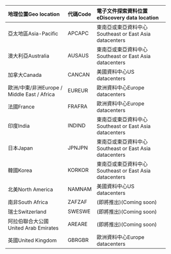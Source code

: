 
|<span data-ttu-id="9b038-101">**地理位置**</span><span class="sxs-lookup"><span data-stu-id="9b038-101">**Geo location**</span></span>             |<span data-ttu-id="9b038-102">**代碼**</span><span class="sxs-lookup"><span data-stu-id="9b038-102">**Code**</span></span>|<span data-ttu-id="9b038-103">**電子文件探索資料位置**</span><span class="sxs-lookup"><span data-stu-id="9b038-103">**eDiscovery data location**</span></span>      |
|:----------------------------|:-------|:---------------------------------|
|<span data-ttu-id="9b038-104">亞太地區</span><span class="sxs-lookup"><span data-stu-id="9b038-104">Asia-Pacific</span></span>                 |<span data-ttu-id="9b038-105">APC</span><span class="sxs-lookup"><span data-stu-id="9b038-105">APC</span></span>     |<span data-ttu-id="9b038-106">東南亞或東亞資料中心</span><span class="sxs-lookup"><span data-stu-id="9b038-106">Southeast or East Asia datacenters</span></span>|
|<span data-ttu-id="9b038-107">澳大利亞</span><span class="sxs-lookup"><span data-stu-id="9b038-107">Australia</span></span>                    |<span data-ttu-id="9b038-108">AUS</span><span class="sxs-lookup"><span data-stu-id="9b038-108">AUS</span></span>     |<span data-ttu-id="9b038-109">東南亞或東亞資料中心</span><span class="sxs-lookup"><span data-stu-id="9b038-109">Southeast or East Asia datacenters</span></span>|
|<span data-ttu-id="9b038-110">加拿大</span><span class="sxs-lookup"><span data-stu-id="9b038-110">Canada</span></span>                       |<span data-ttu-id="9b038-111">CAN</span><span class="sxs-lookup"><span data-stu-id="9b038-111">CAN</span></span>     |<span data-ttu-id="9b038-112">美國資料中心</span><span class="sxs-lookup"><span data-stu-id="9b038-112">US datacenters</span></span>                    |
|<span data-ttu-id="9b038-113">歐洲/中東/非洲</span><span class="sxs-lookup"><span data-stu-id="9b038-113">Europe / Middle East / Africa</span></span>|<span data-ttu-id="9b038-114">EUR</span><span class="sxs-lookup"><span data-stu-id="9b038-114">EUR</span></span>     |<span data-ttu-id="9b038-115">歐洲資料中心</span><span class="sxs-lookup"><span data-stu-id="9b038-115">Europe datacenters</span></span>                |
|<span data-ttu-id="9b038-116">法國</span><span class="sxs-lookup"><span data-stu-id="9b038-116">France</span></span>                       |<span data-ttu-id="9b038-117">FRA</span><span class="sxs-lookup"><span data-stu-id="9b038-117">FRA</span></span>     |<span data-ttu-id="9b038-118">歐洲資料中心</span><span class="sxs-lookup"><span data-stu-id="9b038-118">Europe datacenters</span></span>                |
|<span data-ttu-id="9b038-119">印度</span><span class="sxs-lookup"><span data-stu-id="9b038-119">India</span></span>                        |<span data-ttu-id="9b038-120">IND</span><span class="sxs-lookup"><span data-stu-id="9b038-120">IND</span></span>     |<span data-ttu-id="9b038-121">東南亞或東亞資料中心</span><span class="sxs-lookup"><span data-stu-id="9b038-121">Southeast or East Asia datacenters</span></span>|
|<span data-ttu-id="9b038-122">日本</span><span class="sxs-lookup"><span data-stu-id="9b038-122">Japan</span></span>                        |<span data-ttu-id="9b038-123">JPN</span><span class="sxs-lookup"><span data-stu-id="9b038-123">JPN</span></span>     |<span data-ttu-id="9b038-124">東南亞或東亞資料中心</span><span class="sxs-lookup"><span data-stu-id="9b038-124">Southeast or East Asia datacenters</span></span>|
|<span data-ttu-id="9b038-125">韓國</span><span class="sxs-lookup"><span data-stu-id="9b038-125">Korea</span></span>                        |<span data-ttu-id="9b038-126">KOR</span><span class="sxs-lookup"><span data-stu-id="9b038-126">KOR</span></span>     |<span data-ttu-id="9b038-127">東南亞或東亞資料中心</span><span class="sxs-lookup"><span data-stu-id="9b038-127">Southeast or East Asia datacenters</span></span>|
|<span data-ttu-id="9b038-128">北美</span><span class="sxs-lookup"><span data-stu-id="9b038-128">North America</span></span>                |<span data-ttu-id="9b038-129">NAM</span><span class="sxs-lookup"><span data-stu-id="9b038-129">NAM</span></span>     |<span data-ttu-id="9b038-130">美國資料中心</span><span class="sxs-lookup"><span data-stu-id="9b038-130">US datacenters</span></span>                    |
|<span data-ttu-id="9b038-131">南非</span><span class="sxs-lookup"><span data-stu-id="9b038-131">South Africa</span></span>                 |<span data-ttu-id="9b038-132">ZAF</span><span class="sxs-lookup"><span data-stu-id="9b038-132">ZAF</span></span>     |<span data-ttu-id="9b038-133">(即將推出)</span><span class="sxs-lookup"><span data-stu-id="9b038-133">(Coming soon)</span></span>                     |
|<span data-ttu-id="9b038-134">瑞士</span><span class="sxs-lookup"><span data-stu-id="9b038-134">Switzerland</span></span>                  |<span data-ttu-id="9b038-135">SWE</span><span class="sxs-lookup"><span data-stu-id="9b038-135">SWE</span></span>     |<span data-ttu-id="9b038-136">(即將推出)</span><span class="sxs-lookup"><span data-stu-id="9b038-136">(Coming soon)</span></span>                     |
|<span data-ttu-id="9b038-137">阿拉伯聯合大公國</span><span class="sxs-lookup"><span data-stu-id="9b038-137">United Arab Emirates</span></span>         |<span data-ttu-id="9b038-138">ARE</span><span class="sxs-lookup"><span data-stu-id="9b038-138">ARE</span></span>     |<span data-ttu-id="9b038-139">(即將推出)</span><span class="sxs-lookup"><span data-stu-id="9b038-139">(Coming soon)</span></span>                     |
|<span data-ttu-id="9b038-140">英國</span><span class="sxs-lookup"><span data-stu-id="9b038-140">United Kingdom</span></span>               |<span data-ttu-id="9b038-141">GBR</span><span class="sxs-lookup"><span data-stu-id="9b038-141">GBR</span></span>     |<span data-ttu-id="9b038-142">歐洲資料中心</span><span class="sxs-lookup"><span data-stu-id="9b038-142">Europe datacenters</span></span>                |

